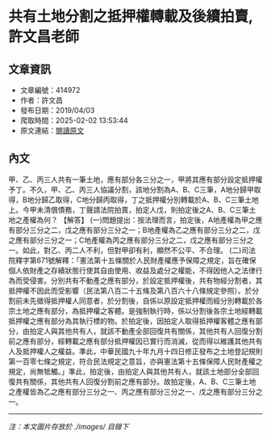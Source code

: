 # 共有土地分割之抵押權轉載及後續拍賣,許文昌老師

## 文章資訊
- 文章編號：414972
- 作者：許文昌
- 發布日期：2019/04/03
- 爬取時間：2025-02-02 13:53:44
- 原文連結：[閱讀原文](https://real-estate.get.com.tw/Columns/detail.aspx?no=414972)

## 內文
甲、乙、丙三人共有一筆土地，應有部分各三分之一，甲將其應有部分設定抵押權予丁。不久，甲、乙、丙三人協議分割，該地分割為A、B、C三筆，A地分歸甲取得，B地分歸乙取得，C地分歸丙取得，丁之抵押權分別轉載於A、B、C三筆土地上。今甲未清償債務，丁聲請法院拍賣，拍定人戊，則拍定後之A、B、C三筆土地之產權為何？
【解答】
(一)問題提出：按法理而言，拍定後，A地產權為甲之應有部分三分之二，戊之應有部分三分之一；B地產權為乙之應有部分三分之二，戊之應有部分三分之一；C地產權為丙之應有部分三分之二，戊之應有部分三分之一。如此，對乙、丙二人不利，但對甲卻有利，顯然不公平、不合理。
(二)司法院釋字第671號解釋：「憲法第十五條關於人民財產權應予保障之規定，旨在確保個人依財產之存續狀態行使其自由使用、收益及處分之權能，不得因他人之法律行為而受侵害。分別共有不動產之應有部分，於設定抵押權後，共有物經分割者，其抵押權不因此而受影響（民法第八百二十五條及第八百六十八條規定參照）。於分割前未先徵得抵押權人同意者，於分割後，自係以原設定抵押權而經分別轉載於各宗土地之應有部分，為抵押權之客體。是強制執行時，係以分割後各宗土地經轉載抵押權之應有部分為其執行標的物。於拍定後，因拍定人取得抵押權客體之應有部分，由拍定人與其他共有人，就該不動產全部回復共有關係，其他共有人回復分割前之應有部分，經轉載之應有部分抵押權因已實行而消滅，從而得以維護其他共有人及抵押權人之權益。準此，中華民國九十年九月十四日修正發布之土地登記規則第一百零七條之規定，符合民法規定之意旨，亦與憲法第十五條保障人民財產權之規定，尚無牴觸。」準此，拍定後，由拍定人與其他共有人，就該土地部分全部回復共有關係，其他共有人回復分割前之應有部分。故拍定後，A、B、C三筆土地之產權皆為乙之應有部分三分之一、丙之應有部分三分之一、戊之應有部分三分之一。

---
*注：本文圖片存放於 ./images/ 目錄下*
